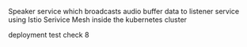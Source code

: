 Speaker service which broadcasts audio buffer data to listener service using Istio Serivice Mesh inside the kubernetes cluster


deployment test check 8
